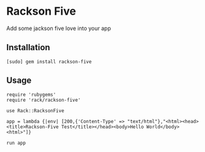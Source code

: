 # Rackson Five

Add some jackson five love into your app

## Installation
  
    [sudo] gem install rackson-five

## Usage
 
    require 'rubygems'
    require 'rack/rackson-five'

    use Rack::RacksonFive

    app = lambda {|env| [200,{'Content-Type' => "text/html"},"<html><head><title>Rackson-Five Test</title></head><body>Hello World</body><html>"]}

    run app